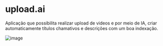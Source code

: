 # upload.ai

Aplicação que possibilita realizar upload de videos e por meio de IA, criar automaticamente títulos chamativos e descrições com um boa indexação.


![image](https://github.com/soutowhs/upload.ai/assets/65272797/5db4adb0-1f10-432f-8dbd-6bb5aab90b70)
